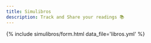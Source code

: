 ```yaml
---
title: Simulibros
description: Track and Share your readings 📚
---
```


{% include simulibros/form.html data_file='libros.yml' %}
